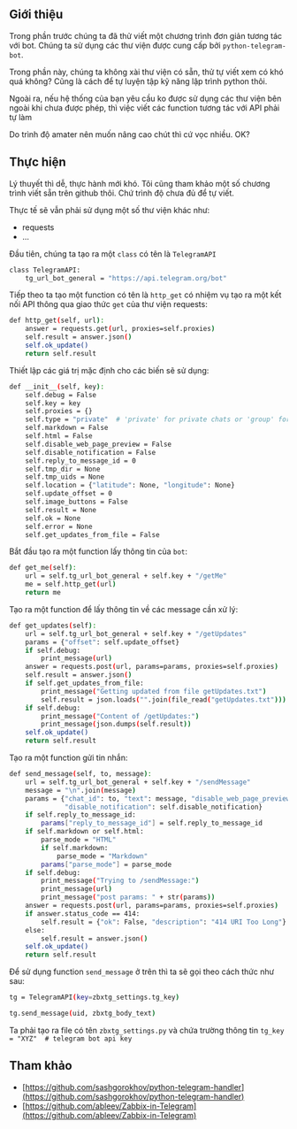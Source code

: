 ## Giới thiệu

Trong phần trước chúng ta đã thử viết một chương trình đơn giản tương tác với bot. Chúng ta sử dụng các thư viện được cung cấp bởi `python-telegram-bot`.

Trong phần này, chúng ta không xài thư viện có sẵn, thử tự viết xem có khó quá không? Cũng là cách để tự luyện tập kỹ năng lập trình python thôi.

Ngoài ra, nếu hệ thống của bạn yêu cầu ko được sử dụng các thư viện bên ngoài khi chưa được phép, thì việc viết các function tương tác với API phải tự làm

Do trình độ amater nên muốn nâng cao chút thì cứ vọc nhiều. OK?


## Thực hiện

Lý thuyết thì dễ, thực hành mới khó. Tôi cũng tham khảo một số chương trình viết sẵn trên github thôi. Chứ trình độ chưa đủ để tự viết.

Thực tế sẽ vẫn phải sử dụng một số thư viện khác như:

- requests
- ...

Đầu tiên, chúng ta tạo ra một `class` có tên là `TelegramAPI`

```sh
class TelegramAPI:
    tg_url_bot_general = "https://api.telegram.org/bot"
```

Tiếp theo ta tạo một function có tên là `http_get` có nhiệm vụ tạo ra một kết nối API thông qua giao thức `get` của thư viện requests:

```sh
def http_get(self, url):
    answer = requests.get(url, proxies=self.proxies)
    self.result = answer.json()
    self.ok_update()
    return self.result
```

Thiết lập các giá trị mặc định cho các biến sẽ sử dụng:

```sh
def __init__(self, key):
    self.debug = False
    self.key = key
    self.proxies = {}
    self.type = "private"  # 'private' for private chats or 'group' for group chats
    self.markdown = False
    self.html = False
    self.disable_web_page_preview = False
    self.disable_notification = False
    self.reply_to_message_id = 0
    self.tmp_dir = None
    self.tmp_uids = None
    self.location = {"latitude": None, "longitude": None}
    self.update_offset = 0
    self.image_buttons = False
    self.result = None
    self.ok = None
    self.error = None
    self.get_updates_from_file = False
```

Bắt đầu tạo ra một function lấy thông tin của `bot`:

```sh
def get_me(self):
    url = self.tg_url_bot_general + self.key + "/getMe"
    me = self.http_get(url)
    return me
```

Tạo ra một function để lấy thông tin về các message cần xử lý:

```sh
def get_updates(self):
    url = self.tg_url_bot_general + self.key + "/getUpdates"
    params = {"offset": self.update_offset}
    if self.debug:
        print_message(url)
    answer = requests.post(url, params=params, proxies=self.proxies)
    self.result = answer.json()
    if self.get_updates_from_file:
        print_message("Getting updated from file getUpdates.txt")
        self.result = json.loads("".join(file_read("getUpdates.txt")))
    if self.debug:
        print_message("Content of /getUpdates:")
        print_message(json.dumps(self.result))
    self.ok_update()
    return self.result
```

Tạo ra một function gửi tin nhắn:

```sh
def send_message(self, to, message):
    url = self.tg_url_bot_general + self.key + "/sendMessage"
    message = "\n".join(message)
    params = {"chat_id": to, "text": message, "disable_web_page_preview": self.disable_web_page_preview,
              "disable_notification": self.disable_notification}
    if self.reply_to_message_id:
        params["reply_to_message_id"] = self.reply_to_message_id
    if self.markdown or self.html:
        parse_mode = "HTML"
        if self.markdown:
            parse_mode = "Markdown"
        params["parse_mode"] = parse_mode
    if self.debug:
        print_message("Trying to /sendMessage:")
        print_message(url)
        print_message("post params: " + str(params))
    answer = requests.post(url, params=params, proxies=self.proxies)
    if answer.status_code == 414:
        self.result = {"ok": False, "description": "414 URI Too Long"}
    else:
        self.result = answer.json()
    self.ok_update()
    return self.result
```

Để sử dụng function `send_message` ở trên thì ta sẽ gọi theo cách thức như sau:

```sh
tg = TelegramAPI(key=zbxtg_settings.tg_key)

tg.send_message(uid, zbxtg_body_text)
```

Ta phải tạo ra file có tên `zbxtg_settings.py` và chứa trường thông tin `tg_key = "XYZ"  # telegram bot api key`

## Tham khảo

- [https://github.com/sashgorokhov/python-telegram-handler](https://github.com/sashgorokhov/python-telegram-handler)
- [https://github.com/ableev/Zabbix-in-Telegram](https://github.com/ableev/Zabbix-in-Telegram)
